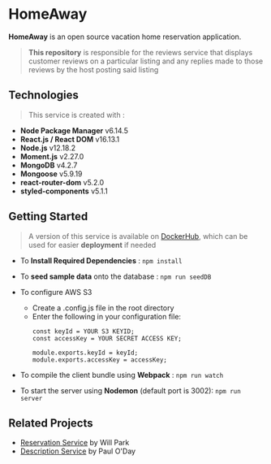 # HomeAway
**HomeAway** is an open source vacation home reservation application.
> **This repository** is responsible for the reviews service that displays customer reviews on a particular listing and any replies made to those reviews by the host posting said listing

## Technologies
> This service is created with :
- **Node Package Manager**    v6.14.5
- **React.js / React DOM**    v16.13.1
- **Node.js**    v12.18.2
- **Moment.js**    v2.27.0
- **MongoDB**    v4.2.7
- **Mongoose**    v5.9.19
- **react-router-dom**    v5.2.0
- **styled-components**   v5.1.1

## Getting Started
> A version of this service is available on [DockerHub](https://hub.docker.com/r/jzhengcode/fec-reviews-component_web), which can be used for easier **deployment** if needed

- To **Install Required Dependencies** :
  ```npm install```

- To **seed sample data** onto the database :
  ```npm run seedDB```

- To configure AWS S3
  - Create a .config.js file in the root directory
  - Enter the following in your configuration file:
    ```
    const keyId = YOUR S3 KEYID;
    const accessKey = YOUR SECRET ACCESS KEY;

    module.exports.keyId = keyId;
    module.exports.accessKey = accessKey;
- To compile the client bundle using **Webpack** :
  ```npm run watch```

- To start the server using **Nodemon** (default port is 3002):
  ```npm run server```

## Related Projects
- [Reservation Service](https://github.com/Team-Danger/Reservation-Component) by Will Park
- [Description Service](https://github.com/Team-Danger/FEC-Description-Component) by Paul O'Day
